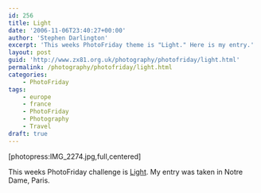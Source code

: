 ```yaml
---
id: 256
title: Light
date: '2006-11-06T23:40:27+00:00'
author: 'Stephen Darlington'
excerpt: 'This weeks PhotoFriday theme is "Light." Here is my entry.'
layout: post
guid: 'http://www.zx81.org.uk/photography/photofriday/light.html'
permalink: /photography/photofriday/light.html
categories:
    - PhotoFriday
tags:
    - europe
    - france
    - PhotoFriday
    - Photography
    - Travel
draft: true
---
```


\[photopress:IMG\_2274.jpg,full,centered\]

This weeks PhotoFriday challenge is [Light](http://www.photofriday.com/archives/challenge/000611.php "PhotoFriday: Light"). My entry was taken in Notre Dame, Paris.